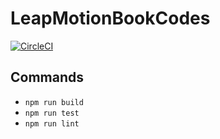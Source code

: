 # LeapMotionBookCodes
[![CircleCI](https://circleci.com/gh/LeapMotionDeveloperJp/LeapMotionBookCodes.svg?style=svg)](https://circleci.com/gh/LeapMotionDeveloperJp/LeapMotionBookCodes)
## Commands
* `` npm run build ``
* `` npm run test ``
* `` npm run lint ``
